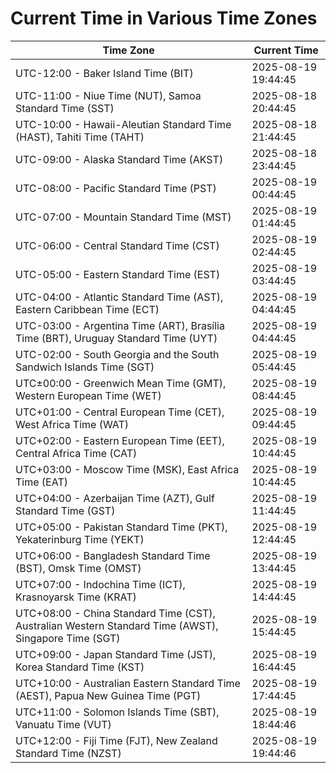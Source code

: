 # Current Time in Various Time Zones

| Time Zone | Current Time |
|-----------|--------------|
| UTC-12:00 - Baker Island Time (BIT) | 2025-08-19 19:44:45 |
| UTC-11:00 - Niue Time (NUT), Samoa Standard Time (SST) | 2025-08-18 20:44:45 |
| UTC-10:00 - Hawaii-Aleutian Standard Time (HAST), Tahiti Time (TAHT) | 2025-08-18 21:44:45 |
| UTC-09:00 - Alaska Standard Time (AKST) | 2025-08-18 23:44:45 |
| UTC-08:00 - Pacific Standard Time (PST) | 2025-08-19 00:44:45 |
| UTC-07:00 - Mountain Standard Time (MST) | 2025-08-19 01:44:45 |
| UTC-06:00 - Central Standard Time (CST) | 2025-08-19 02:44:45 |
| UTC-05:00 - Eastern Standard Time (EST) | 2025-08-19 03:44:45 |
| UTC-04:00 - Atlantic Standard Time (AST), Eastern Caribbean Time (ECT) | 2025-08-19 04:44:45 |
| UTC-03:00 - Argentina Time (ART), Brasília Time (BRT), Uruguay Standard Time (UYT) | 2025-08-19 04:44:45 |
| UTC-02:00 - South Georgia and the South Sandwich Islands Time (SGT) | 2025-08-19 05:44:45 |
| UTC±00:00 - Greenwich Mean Time (GMT), Western European Time (WET) | 2025-08-19 08:44:45 |
| UTC+01:00 - Central European Time (CET), West Africa Time (WAT) | 2025-08-19 09:44:45 |
| UTC+02:00 - Eastern European Time (EET), Central Africa Time (CAT) | 2025-08-19 10:44:45 |
| UTC+03:00 - Moscow Time (MSK), East Africa Time (EAT) | 2025-08-19 10:44:45 |
| UTC+04:00 - Azerbaijan Time (AZT), Gulf Standard Time (GST) | 2025-08-19 11:44:45 |
| UTC+05:00 - Pakistan Standard Time (PKT), Yekaterinburg Time (YEKT) | 2025-08-19 12:44:45 |
| UTC+06:00 - Bangladesh Standard Time (BST), Omsk Time (OMST) | 2025-08-19 13:44:45 |
| UTC+07:00 - Indochina Time (ICT), Krasnoyarsk Time (KRAT) | 2025-08-19 14:44:45 |
| UTC+08:00 - China Standard Time (CST), Australian Western Standard Time (AWST), Singapore Time (SGT) | 2025-08-19 15:44:45 |
| UTC+09:00 - Japan Standard Time (JST), Korea Standard Time (KST) | 2025-08-19 16:44:45 |
| UTC+10:00 - Australian Eastern Standard Time (AEST), Papua New Guinea Time (PGT) | 2025-08-19 17:44:45 |
| UTC+11:00 - Solomon Islands Time (SBT), Vanuatu Time (VUT) | 2025-08-19 18:44:46 |
| UTC+12:00 - Fiji Time (FJT), New Zealand Standard Time (NZST) | 2025-08-19 19:44:46 |
